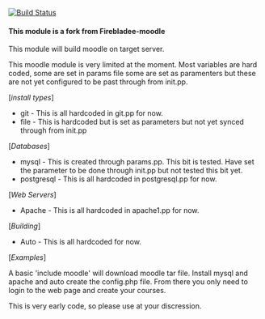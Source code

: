 [![Build Status](https://travis-ci.org/jonatanmenghetti/moodle.svg?branch=master)](https://travis-ci.org/jonatanmenghetti/moodle)


#### This module is a fork from Firebladee-moodle

This module will build moodle on target server.

This moodle module is very limited at the moment.
Most variables are hard coded, some are set in params file some are set as paramenters but these are not yet configured to be past through from init.pp.

[*install types*]
 - git - This is all hardcoded in git.pp for now.
 - file - This is hardcoded but is set as parameters but not yet synced through from init.pp

[*Databases*]
  - mysql - This is created through params.pp.  This bit is tested.  Have set the parameter to be done through init.pp but not tested this bit yet.
  - postgresql - This is all hardcoded in postgresql.pp for now.

[*Web Servers*]
  - Apache - This is all hardcoded in apache1.pp for now.

[*Building*]
  - Auto - This is all hardcoded for now.

[*Examples*]

  A basic 'include moodle' will download moodle tar file.  Install mysql and apache and auto create the config.php file.
  From there you only need to login to the web page and create your courses.


This is very early code, so please use at your discression.

